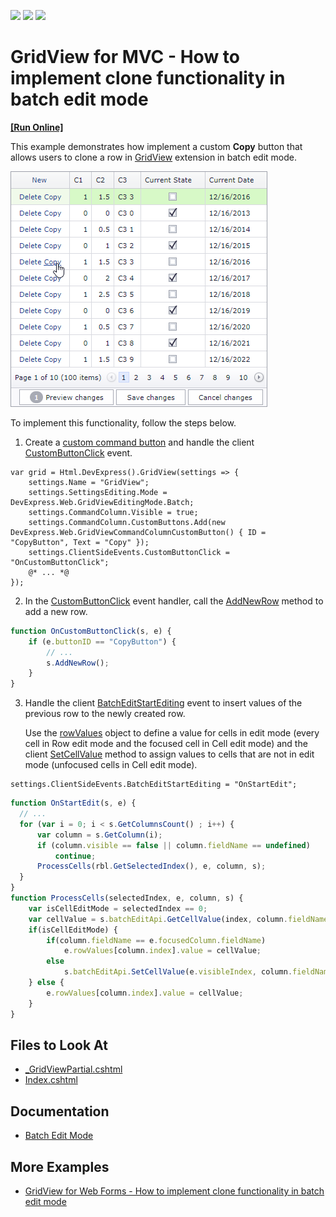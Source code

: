 <!-- default badges list -->
![](https://img.shields.io/endpoint?url=https://codecentral.devexpress.com/api/v1/VersionRange/128550233/19.2.3%2B)
[![](https://img.shields.io/badge/Open_in_DevExpress_Support_Center-FF7200?style=flat-square&logo=DevExpress&logoColor=white)](https://supportcenter.devexpress.com/ticket/details/T115891)
[![](https://img.shields.io/badge/📖_How_to_use_DevExpress_Examples-e9f6fc?style=flat-square)](https://docs.devexpress.com/GeneralInformation/403183)
<!-- default badges end -->

# GridView for MVC - How to implement clone functionality in batch edit mode
<!-- run online -->
**[[Run Online]](https://codecentral.devexpress.com/t115891/)**
<!-- run online end -->

This example demonstrates how implement a custom **Copy** button that allows users to clone a row in [GridView](https://docs.devexpress.com/AspNetMvc/DevExpress.Web.Mvc.GridViewExtension) extension in batch edit mode. 

![Grid View - Clone a Row](clone-grid-line.png)

To implement this functionality, follow the steps below.

1. Create a [custom command button](https://docs.devexpress.com/AspNet/DevExpress.Web.GridViewCommandColumn.CustomButtons) and handle the client [CustomButtonClick](https://docs.devexpress.com/AspNet/js-ASPxClientGridView.CustomButtonClick) event.

```cshtmml
var grid = Html.DevExpress().GridView(settings => {
    settings.Name = "GridView";
    settings.SettingsEditing.Mode = DevExpress.Web.GridViewEditingMode.Batch;
    settings.CommandColumn.Visible = true;
    settings.CommandColumn.CustomButtons.Add(new DevExpress.Web.GridViewCommandColumnCustomButton() { ID = "CopyButton", Text = "Copy" });
    settings.ClientSideEvents.CustomButtonClick = "OnCustomButtonClick";
    @* ... *@
});
```

2. In the [CustomButtonClick](https://docs.devexpress.com/AspNet/js-ASPxClientGridView.CustomButtonClick) event handler, call the [AddNewRow](https://docs.devexpress.com/AspNet/js-ASPxClientGridView.AddNewRow) method to add a new row.

```js
function OnCustomButtonClick(s, e) {
    if (e.buttonID == "CopyButton") {
        // ...
        s.AddNewRow();
    }
}
```

3. Handle the client [BatchEditStartEditing](https://docs.devexpress.com/AspNet/js-ASPxClientGridView.BatchEditStartEditing) event to insert values of the previous row to the newly created row.

    Use the [rowValues](https://docs.devexpress.com/AspNet/js-ASPxClientGridViewBatchEditStartEditingEventArgs.rowValues) object to define a value for cells in edit mode (every cell in Row edit mode and the focused cell in Cell edit mode) and the client [SetCellValue](https://docs.devexpress.com/AspNet/js-ASPxClientGridViewBatchEditApi.SetCellValue(visibleIndex-columnFieldNameOrId-value)) method to assign values to cells that are not in edit mode (unfocused cells in Cell edit mode).

```cshtml
settings.ClientSideEvents.BatchEditStartEditing = "OnStartEdit";
```

```js
function OnStartEdit(s, e) {
  // ...
  for (var i = 0; i < s.GetColumnsCount() ; i++) {
      var column = s.GetColumn(i);
      if (column.visible == false || column.fieldName == undefined)
          continue;
      ProcessCells(rbl.GetSelectedIndex(), e, column, s);
  }
}
function ProcessCells(selectedIndex, e, column, s) {
    var isCellEditMode = selectedIndex == 0;
    var cellValue = s.batchEditApi.GetCellValue(index, column.fieldName);
    if(isCellEditMode) {
        if(column.fieldName == e.focusedColumn.fieldName)
            e.rowValues[column.index].value = cellValue;
        else
            s.batchEditApi.SetCellValue(e.visibleIndex, column.fieldName, cellValue);
    } else {
        e.rowValues[column.index].value = cellValue;
    }
}
```

## Files to Look At

* [_GridViewPartial.cshtml](./CS/T115891/Views/Home/_GridViewPartial.cshtml)
* [Index.cshtml](./CS/T115891/Views/Home/Index.cshtml)

## Documentation
- [Batch Edit Mode](https://docs.devexpress.com/AspNetMvc/16147/components/grid-view/concepts/data-editing-and-validation/batch-edit)

## More Examples
- [GridView for Web Forms - How to implement clone functionality in batch edit mode](https://github.com/DevExpress-Examples/asp-net-web-forms-gridview-clone-functionality-in-batch-edit-mode)
